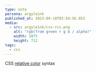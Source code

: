 ```yaml
---
type: note
persona: argyleink
published_at: 2023-09-18T03:54:56.053
media:
  - src: argyleink/css-rcs.png
    alt: "rgb(from green r g b / alpha)"
    width: 1075
    height: 712
tags: 
  - css
---
```


CSS [relative color](https://web.dev/state-of-css-2022/#relative-color-syntax) syntax